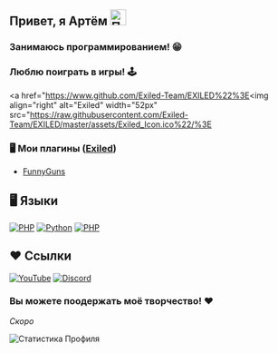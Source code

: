 ## Привет, я Артём <img src="https://user-images.githubusercontent.com/1303154/88677602-1635ba80-d120-11ea-84d8-d263ba5fc3c0.gif" width="28px" alt="Привет">
### Занимаюсь программированием! 😁
### Люблю поиграть в игры! 🕹

<a href="https://www.github.com/Exiled-Team/EXILED%22%3E<img align="right" alt="Exiled" width="52px" src="https://raw.githubusercontent.com/Exiled-Team/EXILED/master/assets/Exiled_Icon.ico%22/%3E</a></img>

### 🖥 Мои плагины ([Exiled](https://github.com/Exiled-Team/EXILED))
- [FunnyGuns](https://github.com/artv15/FunnyGuns)

## 🖥 Языки

[![PHP](https://img.shields.io/badge/-.FRAMEWORK-090909?style=for-the-badge&logo=.net&logoColor=512BD4)]()
[![Python](https://img.shields.io/badge/-Python-090909?style=for-the-badge&logo=python&logoColor=3776AB)]()
[![PHP](https://img.shields.io/badge/-PHP-090909?style=for-the-badge&logo=php&logoColor=777BB4)]()

## ❤ Ссылки

[![YouTube](https://img.shields.io/badge/-YouTube-090909?style=for-the-badge&logo=youtube&logoColor=FF0000)](https://www.youtube.com/channel/UCWzVY1KtekiqJOgJvKHAa4Q)
[![Discord](https://img.shields.io/badge/-Discord-090909?style=for-the-badge&logo=discord&logoColor=5865F2)](https://discord.gg/BvfGfN89Wc)

### Вы можете поодержать моё творчество! ❤
_Скоро_

![Статистика Профиля](https://github-readme-stats.vercel.app/api?username=artv15&theme=merko&locale=ru&show_icons=true&custom_title=Статистика) 
